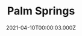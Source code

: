 ---
title: "Palm Springs"
year: 2020
date: 2021-04-10T00:00:03.000Z
permalink: /almanac/movies/2021-04-10-palm-springs/index.html
link: https://letterboxd.com/rknightuk/film/palm-springs-2020/
rating: 3
tmdbid: 587792
---